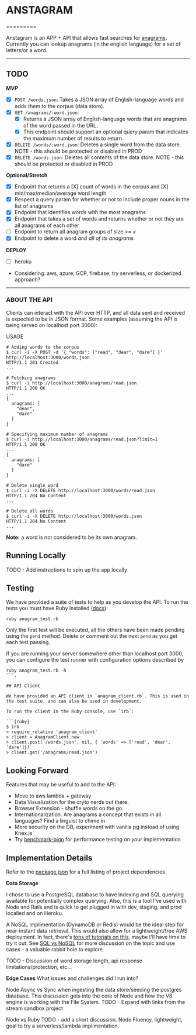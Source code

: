 # ANSTAGRAM

=========

Anstagram is an APP + API that allows fast searches for [anagrams](https://en.wikipedia.org/wiki/Anagram). Currently you can lookup anagrams (in the english language) for a set of letters/or a word.

---

## TODO

**MVP**

- [X] `POST /words.json`: Takes a JSON array of English-language words and adds them to the corpus (data store).
- [X] `GET /anagrams/:word.json`:
  - [X]  Returns a JSON array of English-language words that are anagrams of the word passed in the URL.
  - [X]  This endpoint should support an optional query param that indicates the maximum number of results to return.
- [X] `DELETE /words/:word.json`: Deletes a single word from the data store. NOTE - this should be protected or disabled in PROD
- [X] `DELETE /words.json`: Deletes all contents of the data store. NOTE - this should be protected or disabled in PROD

**Optional/Stretch**

- [X] Endpoint that returns a [X] count of words in the corpus and [X] min/max/median/average word length
- [X] Respect a query param for whether or not to include proper nouns in the list of anagrams
- [X] Endpoint that identifies words with the most anagrams
- [X] Endpoint that takes a set of words and returns whether or not they are all anagrams of each other
- [ ] Endpoint to return all anagram groups of size >= *x*
- [X] Endpoint to delete a word *and all of its anagrams*

**DEPLOY**

- [ ] heroku
- Considering: aws, azure, GCP, firebase, try serverless, or dockerized approach?

---

### ABOUT THE API

Clients can interact with the API over HTTP, and all data sent and received is expected to be in JSON format. Some examples (assuming the API is being served on localhost port 3000):

USAGE

```{bash}
# Adding words to the corpus
$ curl -i -X POST -d '{ "words": ["read", "dear", "dare"] }' http://localhost:3000/words.json
HTTP/1.1 201 Created
...

# Fetching anagrams
$ curl -i http://localhost:3000/anagrams/read.json
HTTP/1.1 200 OK
...
{
  anagrams: [
    "dear",
    "dare"
  ]
}

# Specifying maximum number of anagrams
$ curl -i http://localhost:3000/anagrams/read.json?limit=1
HTTP/1.1 200 OK
...
{
  anagrams: [
    "dare"
  ]
}

# Delete single word
$ curl -i -X DELETE http://localhost:3000/words/read.json
HTTP/1.1 204 No Content
...

# Delete all words
$ curl -i -X DELETE http://localhost:3000/words.json
HTTP/1.1 204 No Content
...
```

**Note:** a word is not considered to be its own anagram.

## Running Locally

TODO - Add instructions to spin up the app locally

## Testing

We have provided a suite of tests to help as you develop the API. To run the tests you must have Ruby installed ([docs](https://www.ruby-lang.org/en/documentation/installation/)):

```{bash}
ruby anagram_test.rb
```

Only the first test will be executed, all the others have been made pending using the `pend` method. Delete or comment out the next `pend` as you get each test passing.

If you are running your server somewhere other than localhost port 3000, you can configure the test runner with configuration options described by

```{bash}
ruby anagram_test.rb -h
```.

## API Client

We have provided an API client in `anagram_client.rb`. This is used in the test suite, and can also be used in development.

To run the client in the Ruby console, use `irb`:

```{ruby}
$ irb
> require_relative 'anagram_client'
> client = AnagramClient.new
> client.post('/words.json', nil, { 'words' => ['read', 'dear', 'dare']})
> client.get('/anagrams/read.json')
```

## Looking Forward

Features that may be useful to add to the API:

- Move to aws lambda + gateway
- Data Visualization for the cryto nerds out there.
- Browser Extension - shuffle words on the go.
- Internationalization. Are anagrams a concept that exists in all languages? Find a linguist to chime in.
- More security on the DB, experiment with vanilla pg instead of using Knex.js
- Try [benchmark-bigo](https://github.com/davy/benchmark-bigo) for performance testing on your implementation

## Implementation Details

Refer to the [package.json](./package.json) for a full listing of project dependencies.

**Data Storage**

I chose to use a PostgreSQL database to have indexing and SQL querying available for potentially complex querying. Also, this is a tool I've used with Node and Rails and is quick to get plugged in with dev, staging, and prod localled and on Heroku.

A NoSQL implimentation (DynamoDB or Redis) would be the ideal step for near-instant data retrieval. This would also allow for a lightweight/free AWS deployment. In fact, there's [tons of tutorials on this](https://serverless.com/blog/node-rest-api-with-serverless-lambda-and-dynamodb/), maybe I'll have time to try it out. See [SQL vs NoSQL](https://www.xplenty.com/blog/the-sql-vs-nosql-difference/) for more discussion on the topic and use cases - a valuable rabbit hole to explore.

TODO - Discussion of word storage length, api response limitations/protection, etc...

**Edge Cases** What issues and challenges did I run into?

Node Async vs Sync when ingesting the data store/seeding the postgres database. This discussion gets into the core of Node and how the V8 engine is working with the File System. TODO - Expand with links from the stream sandbox project

Node vs Ruby TODO - add a short discussion. Node Fluency, lightweight, goal to try a serverless/lambda implimentation.
